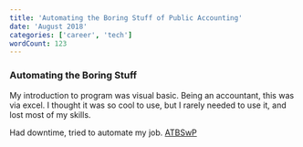 ```yaml
---
title: 'Automating the Boring Stuff of Public Accounting'
date: 'August 2018'
categories: ['career', 'tech']
wordCount: 123
---
```


### Automating the Boring Stuff

My introduction to program was visual basic. Being an accountant, this was via excel. I thought it was so cool to use, but I rarely needed to use it, and lost most of my skills.

Had downtime, tried to automate my job. [ATBSwP](https://automatetheboringstuff.com/)
